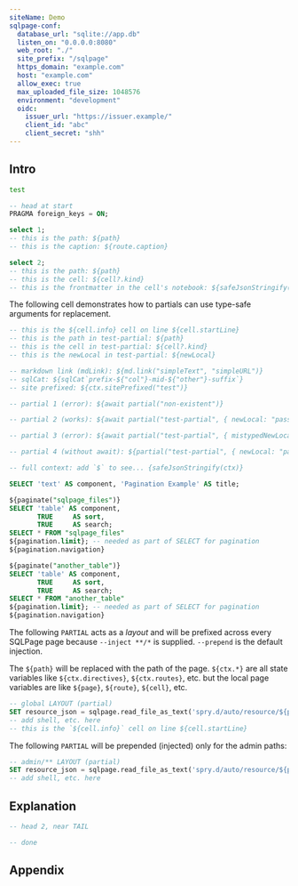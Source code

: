 ```yaml
---
siteName: Demo
sqlpage-conf:
  database_url: "sqlite://app.db"
  listen_on: "0.0.0.0:8080"
  web_root: "./"
  site_prefix: "/sqlpage"
  https_domain: "example.com"
  host: "example.com"
  allow_exec: true
  max_uploaded_file_size: 1048576
  environment: "development"
  oidc:
    issuer_url: "https://issuer.example/"
    client_id: "abc"
    client_secret: "shh"
---
```


## Intro

```bash init
test
```

```sql HEAD
-- head at start
PRAGMA foreign_keys = ON;
```

```sql admin/index.sql { route: { caption: "test" } }
select 1;
-- this is the path: ${path}
-- this is the caption: ${route.caption}
```

```sql users/list.sql
select 2;
-- this is the path: ${path}
-- this is the cell: ${cell?.kind}
-- this is the frontmatter in the cell's notebook: ${safeJsonStringify(cell.frontmatter)}
```

The following cell demonstrates how to partials can use type-safe arguments for
replacement.

```sql PARTIAL test-partial { newLocal: { type: "string", required: true } }
-- this is the ${cell.info} cell on line ${cell.startLine}
-- this is the path in test-partial: ${path}
-- this is the cell in test-partial: ${cell?.kind}
-- this is the newLocal in test-partial: ${newLocal}
```

```sql debug.sql
-- markdown link (mdLink): ${md.link("simpleText", "simpleURL")}
-- sqlCat: ${sqlCat`prefix-${"col"}-mid-${"other"}-suffix`}
-- site prefixed: ${ctx.sitePrefixed("test")}

-- partial 1 (error): ${await partial("non-existent")}

-- partial 2 (works): ${await partial("test-partial", { newLocal: "passed from debug.sql"})}

-- partial 3 (error): ${await partial("test-partial", { mistypedNewLocal: "passed from debug.sql"})}

-- partial 4 (without await): ${partial("test-partial", { newLocal: "passed from debug.sql without await"})}

-- full context: add `$` to see... {safeJsonStringify(ctx)}
```

```sql pagination.sql { route: { caption: "Unpivoted" } }
SELECT 'text' AS component, 'Pagination Example' AS title;

${paginate("sqlpage_files")}
SELECT 'table' AS component,
       TRUE     AS sort,
       TRUE     AS search;              
SELECT * FROM "sqlpage_files"
${pagination.limit}; -- needed as part of SELECT for pagination
${pagination.navigation}

${paginate("another_table")}
SELECT 'table' AS component,
       TRUE     AS sort,
       TRUE     AS search;              
SELECT * FROM "another_table"
${pagination.limit}; -- needed as part of SELECT for pagination
${pagination.navigation}
```

The following `PARTIAL` acts as a _layout_ and will be prefixed across every
SQLPage page because `--inject **/*` is supplied. `--prepend` is the default
injection.

The `${path}` will be replaced with the path of the page. `${ctx.*}` are all
state variables like `${ctx.directives}`, `${ctx.routes}`, etc. but the local
page variables are like `${page}`, `${route}`, `${cell}`, etc.

```sql PARTIAL global-layout --inject **/*
-- global LAYOUT (partial)
SET resource_json = sqlpage.read_file_as_text('spry.d/auto/resource/${path}.auto.json');
-- add shell, etc. here
-- this is the `${cell.info}` cell on line ${cell.startLine}
```

The following `PARTIAL` will be prepended (injected) only for the admin paths:

```sql PARTIAL admin-layout --inject admin/**
-- admin/** LAYOUT (partial)
SET resource_json = sqlpage.read_file_as_text('spry.d/auto/resource/${path}.auto.json');
-- add shell, etc. here
```

## Explanation

```sql HEAD
-- head 2, near TAIL
```

```sql TAIL
-- done
```

## Appendix
